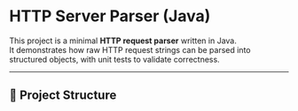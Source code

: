 # HTTP Server Parser (Java)

This project is a minimal **HTTP request parser** written in Java.  
It demonstrates how raw HTTP request strings can be parsed into structured objects, with unit tests to validate correctness.

---

## 📂 Project Structure

